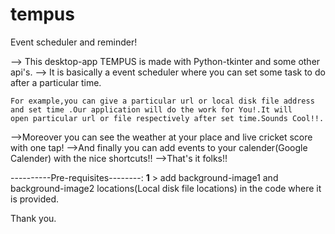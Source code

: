 # tempus
Event scheduler and reminder!

--> This desktop-app TEMPUS is made with Python-tkinter and some other api's.
--> It is basically a event scheduler where you can set some task to do after a particular time.
    
    For example,you can give a particular url or local disk file address and set time .Our application will do the work for You!.It will
    open particular url or file respectively after set time.Sounds Cool!!.
  
 -->Moreover you can see the weather at your place and live cricket score with one tap!
 -->And finally you can add events to your calender(Google Calender) with the nice shortcuts!!
 -->That's it folks!!
 
 
 ----------Pre-requisites--------:
__1__ > add background-image1 and background-image2 locations(Local disk file locations) in the code where it is provided. 
 
 
 

 Thank you.
